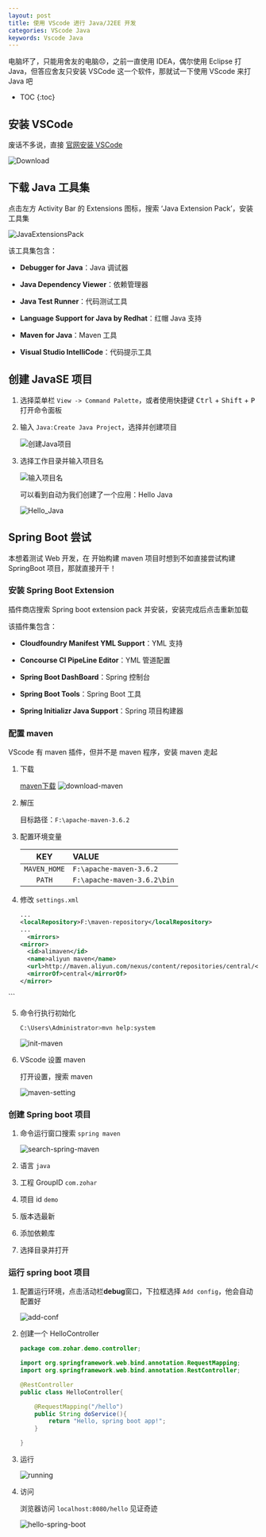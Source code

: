 ```yaml
---
layout: post
title: 使用 VScode 进行 Java/J2EE 开发
categories: VScode Java
keywords: Vscode Java
---
```


电脑坏了，只能用舍友的电脑😞，之前一直使用 IDEA，偶尔使用 Eclipse 打 Java，但答应舍友只安装 VSCode 这一个软件，那就试一下使用 VScode 来打 Java 吧

* TOC
{:toc}

## 安装 VSCode

废话不多说，直接 [官网安装 VSCode](https://code.visualstudio.com/Download "VSCode 下载")

![Download](/images/posts/vscode-java/download-vscode.png)

## 下载 Java 工具集

点击左方 Activity Bar 的 Extensions 图标，搜索 ‘Java Extension Pack’，安装工具集

![JavaExtensionsPack](/images/posts/vscode-java/java-extensions-pack.png)

该工具集包含：

* **Debugger for Java**：Java 调试器

* **Java Dependency Viewer**：依赖管理器

* **Java Test Runner**：代码测试工具

* **Language Support for Java by Redhat**：红帽 Java 支持

* **Maven for Java**：Maven 工具

* **Visual Studio IntelliCode**：代码提示工具

## 创建 JavaSE 项目

1. 选择菜单栏 `View -> Command Palette`，或者使用快捷键 <kbd>Ctrl</kbd> + <kbd>Shift</kbd> + <kbd>P</kbd> 打开命令面板

2. 输入 `Java:Create Java Project`，选择并创建项目

    ![创建Java项目](/images/posts/vscode-java/create-java-project.png)

3. 选择工作目录并输入项目名

    ![输入项目名](/images/posts/vscode-java/project-name.png)
    
    可以看到自动为我们创建了一个应用：Hello Java

    ![Hello_Java](/images/posts/vscode-java/hello-java.png)

## Spring Boot 尝试

本想着测试 Web 开发，在 开始构建 maven 项目时想到不如直接尝试构建 SpringBoot 项目，那就直接开干！

### 安装 Spring Boot Extension

插件商店搜索 Spring boot extension pack 并安装，安装完成后点击重新加载

该插件集包含：

* **Cloudfoundry Manifest YML Support**：YML 支持

* **Concourse CI PipeLine Editor**：YML 管道配置

* **Spring Boot DashBoard**：Spring 控制台

* **Spring Boot Tools**：Spring Boot 工具

* **Spring Initializr Java Support**：Spring 项目构建器

### 配置 maven

VScode 有 maven 插件，但并不是 maven 程序，安装 maven 走起

1. 下载

    [maven下载](https://maven.apache.org/download.cgi)
    ![download-maven](/images/posts/vscode-java/maven-download.png)

2. 解压

    目标路径：`F:\apache-maven-3.6.2`

3. 配置环境变量

    KEY | VALUE
    :-: | :-
    `MAVEN_HOME` | `F:\apache-maven-3.6.2`
    `PATH` | `F:\apache-maven-3.6.2\bin`

4. 修改 `settings.xml`

    ```xml
    ...
    <localRepository>F:\maven-repository</localRepository>
    ...
      <mirrors>
    <mirror>
      <id>alimaven</id>
      <name>aliyun maven</name>
      <url>http://maven.aliyun.com/nexus/content/repositories/central/</url>
      <mirrorOf>central</mirrorOf>
    </mirror>
  </mirrors>
    ```

5. 命令行执行初始化

    ```bash
    C:\Users\Administrator>mvn help:system
    ```

    ![init-maven](/images/posts/vscode-java/init-maven.png)

6. VScode 设置 maven

    打开设置，搜索 maven

    ![maven-setting](/images/posts/vscode-java/maven-vscode-setting.png)

### 创建 Spring boot 项目

1. 命令运行窗口搜索 `spring maven`

    ![search-spring-maven](/images/posts/vscode-java/search-spring-maven.png)

2. 语言 `java` 

3. 工程 GroupID `com.zohar`

4. 项目 id `demo`

5. 版本选最新

6. 添加依赖库

7. 选择目录并打开


### 运行 spring boot 项目

1. 配置运行环境，点击活动栏**debug**窗口，下拉框选择 `Add config`，他会自动配置好

    ![add-conf](/images/posts/vscode-java/add-conf.png)

2. 创建一个 HelloController

    ```java
    package com.zohar.demo.controller;

    import org.springframework.web.bind.annotation.RequestMapping;
    import org.springframework.web.bind.annotation.RestController;

    @RestController
    public class HelloController{

        @RequestMapping("/hello")
        public String doService(){
            return "Hello, spring boot app!";
        }

    }
    ```

3. 运行

    ![running](/images/posts/vscode-java/running.png)

4. 访问

    浏览器访问 `localhost:8080/hello` 见证奇迹

    ![hello-spring-boot](/images/posts/vscode-java/hello-spring-boot.png)
